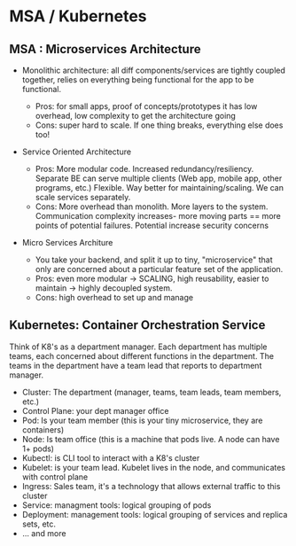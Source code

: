 # MSA / Kubernetes

## MSA : Microservices Architecture
- Monolithic architecture: all diff components/services are tightly coupled together, relies on everything being functional for the app to be functional. 
  - Pros: for small apps, proof of concepts/prototypes it has low overhead, low complexity to get the architecture going
  - Cons: super hard to scale. If one thing breaks, everything else does too!

- Service Oriented Architecture
  - Pros: More modular code. Increased redundancy/resiliency. Separate BE can serve multiple clients (Web app, mobile app, other programs, etc.) Flexible. Way better for maintaining/scaling. We can scale services separately. 
  - Cons: More overhead than monolith. More layers to the system. Communication complexity increases- more moving parts == more points of potential failures. Potential increase security concerns

- Micro Services Architure
  - You take your backend, and split it up to tiny, "microservice" that only are concerned about a particular feature set of the application.
  - Pros: even more modular -> SCALING, high reusability, easier to maintain -> highly decoupled system. 
  - Cons: high overhead to set up and manage

## Kubernetes: Container Orchestration Service
Think of K8's as a department manager. Each department has multiple teams, each concerned about different functions in the department. The teams in the department have a team lead that reports to department manager.
- Cluster: The department (manager, teams, team leads, team members, etc.)
- Control Plane: your dept manager office
- Pod: Is your team member (this is your tiny microservice, they are containers)
- Node: Is team office (this is a machine that pods live. A node can have 1+ pods)
- Kubectl: is CLI tool to interact with a K8's cluster
- Kubelet: is your team lead. Kubelet lives in the node, and communicates with control plane
- Ingress: Sales team, it's a technology that allows external traffic to this cluster
- Service: managment tools: logical grouping of pods
- Deployment: management tools: logical grouping of services and replica sets, etc.
- ... and more
